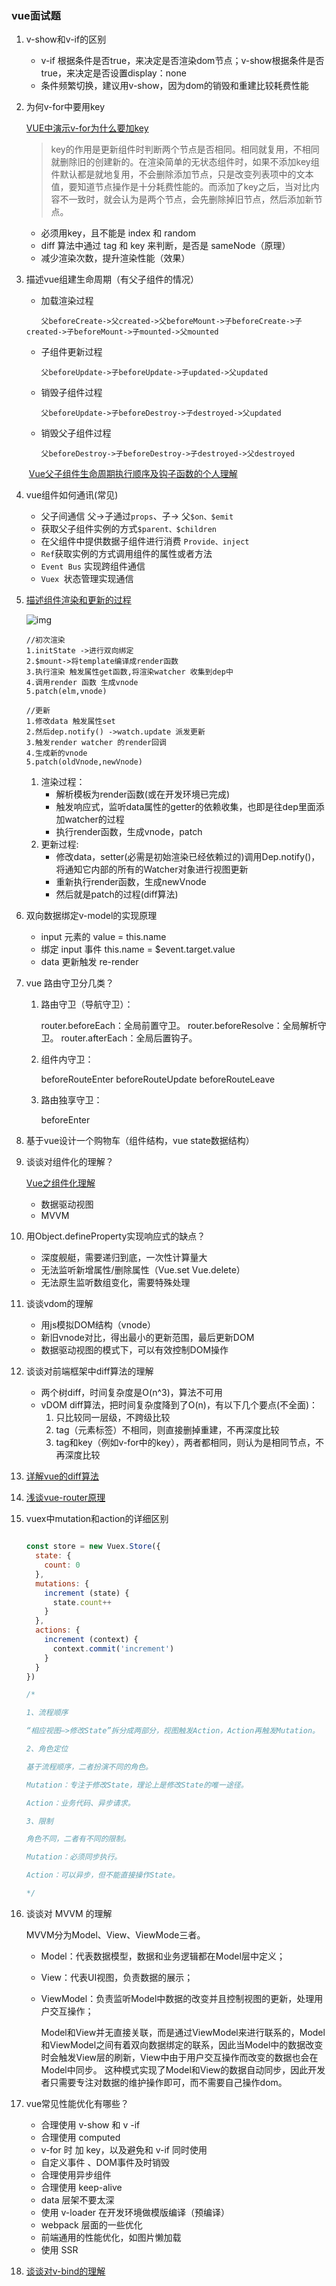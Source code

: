 ### vue面试题

1. v-show和v-if的区别

   - v-if 根据条件是否true，来决定是否渲染dom节点；v-show根据条件是否true，来决定是否设置display：none
   - 条件频繁切换，建议用v-show，因为dom的销毁和重建比较耗费性能

2. 为何v-for中要用key

   [VUE中演示v-for为什么要加key](https://www.jianshu.com/p/4bd5e745ce95)

   > key的作用是更新组件时判断两个节点是否相同。相同就复用，不相同就删除旧的创建新的。在渲染简单的无状态组件时，如果不添加key组件默认都是就地复用，不会删除添加节点，只是改变列表项中的文本值，要知道节点操作是十分耗费性能的。而添加了key之后，当对比内容不一致时，就会认为是两个节点，会先删除掉旧节点，然后添加新节点。

   - 必须用key，且不能是 index 和 random
   - diff 算法中通过 tag 和 key 来判断，是否是 sameNode（原理）
   - 减少渲染次数，提升渲染性能（效果）

3. 描述vue组建生命周期（有父子组件的情况）

   - 加载渲染过程

   ```
   　　父beforeCreate->父created->父beforeMount->子beforeCreate->子created->子beforeMount->子mounted->父mounted
   ```

   - 子组件更新过程

   ```
   　　父beforeUpdate->子beforeUpdate->子updated->父updated
   ```

   - 销毁子组件过程

   ```
   　　父beforeUpdate->子beforeDestroy->子destroyed->父updated
   ```
   - 销毁父子组件过程

   ```
   　　父beforeDestroy->子beforeDestroy->子destroyed->父destroyed
   ```

   ​	[Vue父子组件生命周期执行顺序及钩子函数的个人理解](https://www.cnblogs.com/yuliangbin/p/9348156.html)

4. vue组件如何通讯(常见)

   - 父子间通信  父->子通过`props`、子-> 父`$on、$emit`
   - 获取父子组件实例的方式`$parent、$children`
   - 在父组件中提供数据子组件进行消费 `Provide、inject`
   - `Ref`获取实例的方式调用组件的属性或者方法
   - `Event Bus` 实现跨组件通信
   - `Vuex `状态管理实现通信

5. [描述组件渲染和更新的过程](https://www.cnblogs.com/ming1025/p/13091678.html)

   

   ![img](https://img2020.cnblogs.com/blog/979149/202006/979149-20200611101848175-251562137.png)

   ```
   //初次渲染
   1.initState ->进行双向绑定
   2.$mount->将template编译成render函数
   3.执行渲染 触发属性get函数,将渲染watcher 收集到dep中
   4.调用render 函数 生成vnode
   5.patch(elm,vnode)
   
   //更新
   1.修改data 触发属性set
   2.然后dep.notify() ->watch.update 派发更新
   3.触发render watcher 的render回调
   4.生成新的vnode
   5.patch(oldVnode,newVnode)
   ```

   1. 渲染过程：
      + 解析模板为render函数(或在开发环境已完成)
      + 触发响应式，监听data属性的getter的依赖收集，也即是往dep里面添加watcher的过程
      + 执行render函数，生成vnode，patch
   2. 更新过程:
      - 修改data，setter(必需是初始渲染已经依赖过的)调用Dep.notify()，将通知它内部的所有的Watcher对象进行视图更新
      - 重新执行render函数，生成newVnode
      - 然后就是patch的过程(diff算法)

6. 双向数据绑定v-model的实现原理

   - input 元素的 value = this.name
   - 绑定 input 事件 this.name = $event.target.value
   - data 更新触发 re-render

7. vue 路由守卫分几类？

   1. 路由守卫（导航守卫）：

      router.beforeEach：全局前置守卫。
      router.beforeResolve：全局解析守卫。
      router.afterEach：全局后置钩子。

   2. 组件内守卫：

      beforeRouteEnter
      beforeRouteUpdate
      beforeRouteLeave

   3. 路由独享守卫：

      beforeEnter

8. 基于vue设计一个购物车（组件结构，vue state数据结构）

9. 谈谈对组件化的理解？

   [Vue之组件化理解](https://blog.csdn.net/qq_35387720/article/details/105523595)

   - 数据驱动视图
   - MVVM

10. 用Object.defineProperty实现响应式的缺点？

    - 深度舰艇，需要递归到底，一次性计算量大
    - 无法监听新增属性/删除属性（Vue.set Vue.delete）
    - 无法原生监听数组变化，需要特殊处理

11. 谈谈vdom的理解

    - 用js模拟DOM结构（vnode）
    - 新旧vnode对比，得出最小的更新范围，最后更新DOM
    - 数据驱动视图的模式下，可以有效控制DOM操作

12. 谈谈对前端框架中diff算法的理解

    - 两个树diff，时间复杂度是O(n^3)，算法不可用
    - vDOM diff算法，把时间复杂度降到了O(n)，有以下几个要点(不全面)：
      1. 只比较同一层级，不跨级比较
      2. tag（元素标签）不相同，则直接删掉重建，不再深度比较
      3. tag和key（例如v-for中的key），两者都相同，则认为是相同节点，不再深度比较

13. [详解vue的diff算法](https://www.cnblogs.com/wind-lanyan/p/9061684.html)

14. [浅谈vue-router原理](https://www.jianshu.com/p/4295aec31302)

15. vuex中mutation和action的详细区别

    ```javascript
    
    const store = new Vuex.Store({
      state: {
        count: 0
      },
      mutations: {
        increment (state) {
          state.count++
        }
      },
      actions: {
        increment (context) {
          context.commit('increment')
        }
      }
    })
    
    /*
    
    1、流程顺序
    
    “相应视图—>修改State”拆分成两部分，视图触发Action，Action再触发Mutation。
    
    2、角色定位
    
    基于流程顺序，二者扮演不同的角色。
    
    Mutation：专注于修改State，理论上是修改State的唯一途径。
    
    Action：业务代码、异步请求。
    
    3、限制
    
    角色不同，二者有不同的限制。
    
    Mutation：必须同步执行。
    
    Action：可以异步，但不能直接操作State。
    
    */
    
    ```

   16. 谈谈对 MVVM 的理解

        MVVM分为Model、View、ViewMode三者。

        - Model：代表数据模型，数据和业务逻辑都在Model层中定义；

        - View：代表UI视图，负责数据的展示；

        - ViewModel：负责监听Model中数据的改变并且控制视图的更新，处理用户交互操作；

           Model和View并无直接关联，而是通过ViewModel来进行联系的，Model和ViewModel之间有着双向数据绑定的联系，因此当Model中的数据改变时会触发View层的刷新，View中由于用户交互操作而改变的数据也会在Model中同步。
        这种模式实现了Model和View的数据自动同步，因此开发者只需要专注对数据的维护操作即可，而不需要自己操作dom。

17. vue常见性能优化有哪些？

    - 合理使用 v-show 和 v -if
    - 合理使用 computed
    - v-for 时 加 key，以及避免和 v-if 同时使用
    - 自定义事件 、DOM事件及时销毁
    - 合理使用异步组件
    - 合理使用 keep-alive
    - data 层架不要太深
    - 使用 v-loader 在开发环境做模版编译（预编译）
    - webpack 层面的一些优化
    - 前端通用的性能优化，如图片懒加载
    - 使用 SSR

18. [谈谈对v-bind的理解](https://www.jianshu.com/p/98dfa4c6389c)

    

​    

​    